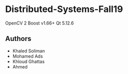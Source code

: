 # Distributed-Systems-Fall19
OpenCV 2
Boost v1.66+
Qt 5.12.6
## Authors
* Khaled Soliman
* Mohamed Ads
* Khloud Ghattas
* Ahmed

